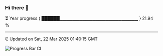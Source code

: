 ### Hi there 👋

⏳ Year progress { ██████▁▁▁▁▁▁▁▁▁▁▁▁▁▁▁▁▁▁▁▁▁▁▁▁ } 21.94 %

---

⏰ Updated on Sat, 22 Mar 2025 01:40:15 GMT

![Progress Bar CI](https://github.com/liununu/liununu/workflows/Progress%20Bar%20CI/badge.svg)
